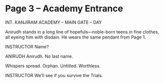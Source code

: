# Page 3 – Academy Entrance

INT. KANJIRAM ACADEMY – MAIN GATE – DAY

Anirudh stands in a long line of hopefuls—noble-born teens in fine clothes, all eyeing him with disdain. He wears the same pendant from Page 1.

INSTRUCTOR
Name?

ANIRUDH
Anirudh. No last name.

Whispers spread. Orphan. Untitled. Worthless.

INSTRUCTOR
We’ll see if you survive the Trials.